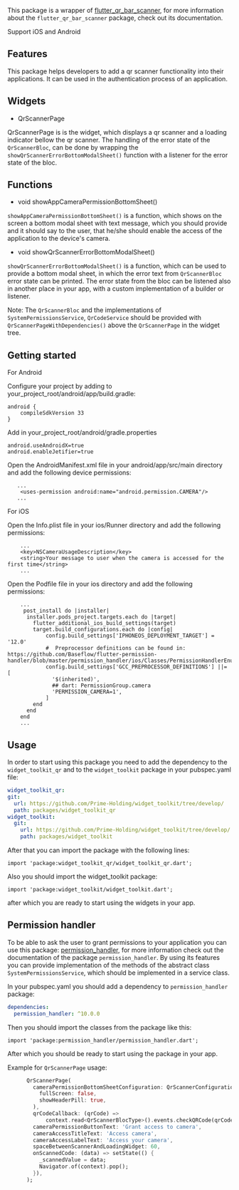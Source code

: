 This package is a wrapper of [flutter_qr_bar_scanner](https://pub.dev/packages/flutter_qr_bar_scanner),
for more information about the `flutter_qr_bar_scanner` package, check out its documentation.

Support iOS and Android

## Features

This package helps developers to add a qr scanner functionality into their applications. It can be used
in the authentication process of an application.

## Widgets

 - QrScannerPage 

QrScannerPage is is the widget, which displays a qr scanner and a loading indicator bellow the qr scanner.
The handling of the error state of the `QrScannerBloc`, can be done by wrapping the 
`showQrScannerErrorBottomModalSheet()` function with a listener for the error state of the bloc.

## Functions

 - void showAppCameraPermissionBottomSheet()

`showAppCameraPermissionBottomSheet()` is a function, which shows on the screen a bottom modal sheet 
with text message, which you should provide and it should say to the user, that he/she should enable 
the access of the application to the device's camera.

 - void showQrScannerErrorBottomModalSheet()
 
`showQrScannerErrorBottomModalSheet()` is a function, which can be used to provide a bottom modal 
sheet, in which the error text from `QrScannerBloc` error state can be printed. The error state from
the bloc can be listened also in another place in your app, with a custom implementation of a 
builder or listener.

Note: The `QrScannerBloc` and the implementations of `SystemPermissionsService`, `QrCodeService`
should be provided with `QrScannerPageWithDependencies()` above the `QrScannerPage` in the widget tree.

## Getting started

For Android 

Configure your project by adding to your_project_root/android/app/build.gradle:

    android {
        compileSdkVersion 33
    }

Add in your_project_root/android/gradle.properties

    android.useAndroidX=true
    android.enableJetifier=true

Open the AndroidManifest.xml file in your android/app/src/main directory and add the following device permissions:

```
   ...
    <uses-permission android:name="android.permission.CAMERA"/>
   ...
```
For iOS

Open the Info.plist file in your ios/Runner directory and add the following permissions:

```
    ...
    <key>NSCameraUsageDescription</key>
    <string>Your message to user when the camera is accessed for the first time</string>
    ...

```


Open the Podfile file in your ios directory and add the following permissions:
```
    ...
     post_install do |installer|
      installer.pods_project.targets.each do |target|
        flutter_additional_ios_build_settings(target)
        target.build_configurations.each do |config|
            config.build_settings['IPHONEOS_DEPLOYMENT_TARGET'] = '12.0'
            #  Preprocessor definitions can be found in: https://github.com/Baseflow/flutter-permission-handler/blob/master/permission_handler/ios/Classes/PermissionHandlerEnums.h
            config.build_settings['GCC_PREPROCESSOR_DEFINITIONS'] ||= [
              '$(inherited)',
              ## dart: PermissionGroup.camera
              'PERMISSION_CAMERA=1',
            ]
        end
      end
    end
    ...
```

## Usage

In order to start using this package you need to add the dependency to the `widget_toolkit_qr` and to the
`widget_toolkit` package in your pubspec.yaml file:

```yaml
widget_toolkit_qr:
git:
  url: https://github.com/Prime-Holding/widget_toolkit/tree/develop/
  path: packages/widget_toolkit_qr
widget_toolkit:
  git:
    url: https://github.com/Prime-Holding/widget_toolkit/tree/develop/
    path: packages/widget_toolkit
```

After that you can import the package with the following lines:

	import 'package:widget_toolkit_qr/widget_toolkit_qr.dart';

Also you should import the widget_toolkit package:

    import 'package:widget_toolkit/widget_toolkit.dart';

after which you are ready to start using the widgets in your app.

## Permission handler

To be able to ask the user to grant permissions to your application you can use this package:
[permission_handler](https://pub.dev/packages/permission_handler), for more information check
out the documentation of the package `permission_handler`.
By using its features you can provide implementation of the methods of the abstract class
`SystemPermissionsService`, which should be implemented in a service class.

In your pubspec.yaml you should add a dependency to `permission_handler` package:

```yaml
dependencies:
  permission_handler: ^10.0.0
```

Then you should import the classes from the package like this:

    import 'package:permission_handler/permission_handler.dart';

After which you should be ready to start using the package in your app.

Example for `QrScannerPage` usage:
```dart
      QrScannerPage(
        cameraPermissionBottomSheetConfiguration: QrScannerConfiguration(
          fullScreen: false,
          showHeaderPill: true,
        ),
        qrCodeCallback: (qrCode) =>
            context.read<QrScannerBlocType>().events.checkQRCode(qrCode),
        cameraPermissionButtonText: 'Grant access to camera',
        cameraAccessTitleText: 'Access camera',
        cameraAccessLabelText: 'Access your camera',
        spaceBetweenScannerAndLoadingWidget: 60,
        onScannedCode: (data) => setState(() {
          _scannedValue = data;
          Navigator.of(context).pop();
        }),
      );
```

